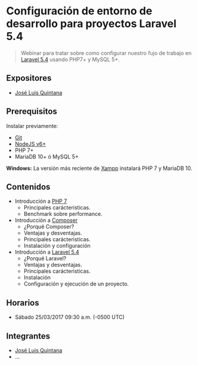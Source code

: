# Configuración de entorno de desarrollo para proyectos Laravel 5.4
> Webinar para tratar sobre como configurar nuestro fujo de trabajo en [Laravel 5.4](https://laravel.com/docs/5.4/) usando PHP7+ y MySQL 5+.

## Expositores
- [José Luis Quintana](https://github.com/joseluisq)

## Prerequisitos

Instalar previamente:

- [Git](https://git-scm.com/downloads)
- [NodeJS v6+](https://nodejs.org/en/download/)
- PHP 7+
- MariaDB 10+ ó MySQL 5+

__Windows:__ La versión más reciente de [Xampp](https://www.apachefriends.org/es/index.html) instalará PHP 7 y MariaDB 10.

## Contenidos

- Introducción a [PHP 7](https://secure.php.net/manual/es/)
  - Principales carácteristicas.
  - Benchmark sobre performance.
- Introducción a [Composer](https://getcomposer.org/)
  - ¿Porqué Composer?
  - Ventajas y desventajas.
  - Principales carácteristicas.
  - Instalación y configuración
- Introducción a [Laravel 5.4](https://laravel.com/docs/5.4/)
  - ¿Porqué Laravel?
  - Ventajas y desventajas.
  - Principales carácteristicas.
  - Instalación
  - Configuración y ejecución de un proyecto.

## Horarios
- Sábado 25/03/2017 09:30 a.m. (-0500 UTC)

## Integrantes
- [José Luis Quintana](https://github.com/joseluisq)
- ...
